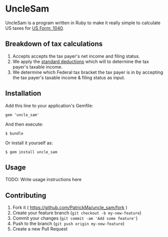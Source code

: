 # UncleSam

UncleSam is a program written in Ruby to make it really simple to calculate US
taxes for [US Form: 1040](http://www.irs.gov/pub/irs-pdf/f1040.pdf).

## Breakdown of tax calculations

1. Accepts accepts the tax payer's net income and filing status.
2. We apply the [standard deductions](http://en.wikipedia.org/wiki/Standard_deduction)
which will to determine the tax payer's taxable income.
3. We determine which Federal tax bracket the tax payer is in by 
accepting the tax payer's taxable income & filing status as input.

## Installation

Add this line to your application's Gemfile:

    gem 'uncle_sam'

And then execute:

    $ bundle

Or install it yourself as:

    $ gem install uncle_sam

## Usage

TODO: Write usage instructions here

## Contributing

1. Fork it ( https://github.com/PatrickMa/uncle_sam/fork )
2. Create your feature branch (`git checkout -b my-new-feature`)
3. Commit your changes (`git commit -am 'Add some feature'`)
4. Push to the branch (`git push origin my-new-feature`)
5. Create a new Pull Request
